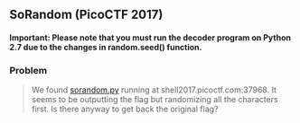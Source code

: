 ## SoRandom (PicoCTF 2017)
#### Important: Please note that you must run the decoder program on Python 2.7 due to the changes in random.seed() function.

### Problem
> We found [sorandom.py](/PicoCTF2017/SoRandom/sorandom.py) running at shell2017.picoctf.com:37968. It seems to be outputting the flag but randomizing all the characters first. Is there anyway to get back the original flag?
